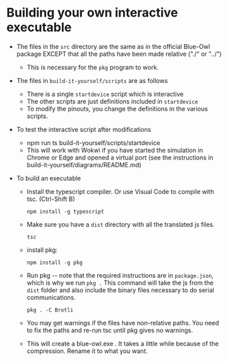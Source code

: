 # Building your own interactive executable

- The files in the `src` directory are the same as in the official Blue-Owl package EXCEPT that all the paths have been made relative ("./" or "../")

  - This is necessary for the `pkg` program to work.

- The files in `build-it-yourself/scripts` are as follows

  - There is a single `startdevice`  script which is interactive
  - The other scripts are just definitions included in `startdevice` 
  - To modify the pinouts, you change the definitions in the various scripts.

- To test the interactive script after modifications

  - npm run ts build-it-yourself/scripts/startdevice
  - This will work with Wokwi if you have started the simulation in Chrome or Edge and opened a virtual port (see the instructions in build-it-yourself/diagrams/README.md)

- To build an executable

  - Install the typescript compiler.  Or use Visual Code to compile with tsc. (Ctrl-Shift B)
    ```
    npm install -g typescript
    ```
  
  - Make sure you have a `dist` directory with all the translated js files. 
  
    ```
    tsc
    ```
  
  - install pkg:
  
    ```
    npm install -g pkg
    ```
  
  - Run pkg -- note that the required instructions are in `package.json`, which is why we run `pkg .`  This command will take the js from the `dist` folder and also include the binary files necessary to do serial communications.
  
    ```
    pkg . -C Brotli
    ```
  
  
  - You may get warnings if the files have non-relative paths.  You need to fix the paths and re-run tsc until pkg gives no warnings.
  - This will create a blue-owl.exe .  It takes a little while because of the compression.  Rename it to what you want.

